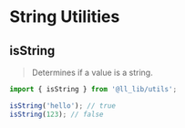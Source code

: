 # String Utilities

## isString

> Determines if a value is a string.

```ts
import { isString } from '@ll_lib/utils';

isString('hello'); // true
isString(123); // false
```
